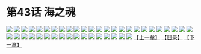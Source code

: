 # 第43话 海之魂
![](https://s1.baozimh.com/scomic/sanyanxiaotianlu-samanhua/0/42-us1c/1.jpg)
![](https://s1.baozimh.com/scomic/sanyanxiaotianlu-samanhua/0/42-us1c/2.jpg)
![](https://s1.baozimh.com/scomic/sanyanxiaotianlu-samanhua/0/42-us1c/3.jpg)
![](https://s1.baozimh.com/scomic/sanyanxiaotianlu-samanhua/0/42-us1c/4.jpg)
![](https://s1.baozimh.com/scomic/sanyanxiaotianlu-samanhua/0/42-us1c/5.jpg)
![](https://s1.baozimh.com/scomic/sanyanxiaotianlu-samanhua/0/42-us1c/6.jpg)
![](https://s1.baozimh.com/scomic/sanyanxiaotianlu-samanhua/0/42-us1c/7.jpg)
![](https://s1.baozimh.com/scomic/sanyanxiaotianlu-samanhua/0/42-us1c/8.jpg)
![](https://s1.baozimh.com/scomic/sanyanxiaotianlu-samanhua/0/42-us1c/9.jpg)
![](https://s1.baozimh.com/scomic/sanyanxiaotianlu-samanhua/0/42-us1c/10.jpg)
![](https://s1.baozimh.com/scomic/sanyanxiaotianlu-samanhua/0/42-us1c/11.jpg)
![](https://s1.baozimh.com/scomic/sanyanxiaotianlu-samanhua/0/42-us1c/12.jpg)
![](https://s1.baozimh.com/scomic/sanyanxiaotianlu-samanhua/0/42-us1c/13.jpg)
![](https://s1.baozimh.com/scomic/sanyanxiaotianlu-samanhua/0/42-us1c/14.jpg)
![](https://s1.baozimh.com/scomic/sanyanxiaotianlu-samanhua/0/42-us1c/15.jpg)
![](https://s1.baozimh.com/scomic/sanyanxiaotianlu-samanhua/0/42-us1c/16.jpg)
![](https://s1.baozimh.com/scomic/sanyanxiaotianlu-samanhua/0/42-us1c/17.jpg)
![](https://s1.baozimh.com/scomic/sanyanxiaotianlu-samanhua/0/42-us1c/18.jpg)
![](https://s1.baozimh.com/scomic/sanyanxiaotianlu-samanhua/0/42-us1c/19.jpg)
![](https://s1.baozimh.com/scomic/sanyanxiaotianlu-samanhua/0/42-us1c/20.jpg)
![](https://s1.baozimh.com/scomic/sanyanxiaotianlu-samanhua/0/42-us1c/21.jpg)
![](https://s1.baozimh.com/scomic/sanyanxiaotianlu-samanhua/0/42-us1c/22.jpg)
![](https://s1.baozimh.com/scomic/sanyanxiaotianlu-samanhua/0/42-us1c/23.jpg)
![](https://s1.baozimh.com/scomic/sanyanxiaotianlu-samanhua/0/42-us1c/24.jpg)
![](https://s1.baozimh.com/scomic/sanyanxiaotianlu-samanhua/0/42-us1c/25.jpg)
![](https://s1.baozimh.com/scomic/sanyanxiaotianlu-samanhua/0/42-us1c/26.jpg)
![](https://s1.baozimh.com/scomic/sanyanxiaotianlu-samanhua/0/42-us1c/27.jpg)
![](https://s1.baozimh.com/scomic/sanyanxiaotianlu-samanhua/0/42-us1c/28.jpg)
![](https://s1.baozimh.com/scomic/sanyanxiaotianlu-samanhua/0/42-us1c/29.jpg)
![](https://s1.baozimh.com/scomic/sanyanxiaotianlu-samanhua/0/42-us1c/30.jpg)
![](https://s1.baozimh.com/scomic/sanyanxiaotianlu-samanhua/0/42-us1c/31.jpg)
![](https://s1.baozimh.com/scomic/sanyanxiaotianlu-samanhua/0/42-us1c/32.jpg)
![](https://s1.baozimh.com/scomic/sanyanxiaotianlu-samanhua/0/42-us1c/33.jpg)
![](https://s1.baozimh.com/scomic/sanyanxiaotianlu-samanhua/0/42-us1c/34.jpg)
![](https://s1.baozimh.com/scomic/sanyanxiaotianlu-samanhua/0/42-us1c/35.jpg)
![](https://s1.baozimh.com/scomic/sanyanxiaotianlu-samanhua/0/42-us1c/36.jpg)
![](https://s1.baozimh.com/scomic/sanyanxiaotianlu-samanhua/0/42-us1c/37.jpg)
![](https://s1.baozimh.com/scomic/sanyanxiaotianlu-samanhua/0/42-us1c/38.jpg)
![](https://s1.baozimh.com/scomic/sanyanxiaotianlu-samanhua/0/42-us1c/39.jpg)
![](https://s1.baozimh.com/scomic/sanyanxiaotianlu-samanhua/0/42-us1c/40.jpg)
![](https://s1.baozimh.com/scomic/sanyanxiaotianlu-samanhua/0/42-us1c/41.jpg)
![](https://s1.baozimh.com/scomic/sanyanxiaotianlu-samanhua/0/42-us1c/42.jpg)
[【上一章】](./42.md)
[【目录】](./README.md)
[【下一章】](./44.md)
